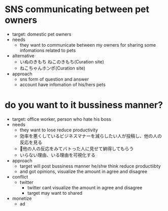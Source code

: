 # SNS communicating between pet owners
  * target: domestic pet owners 
  * needs
    * they want to communicate between my owners for sharing some infomations related to pets
  * alternative
    * いぬのきもち ねこのきもち(Curation site)
    * ねこちゃんホンポ(Curation site)
  * approach
    * sns form of question and answer
    * account have infomation of his/hers pets

# do you want to it bussiness manner?
  * target: office worker, person who hate his boss
  * needs
    * they want to lose reduce productivity
    * 効率を悪くしているビジネスマナーを減らしたい人が投稿し、他の人の反応を見る
    * 他の人の反応をみてバトった人に見せて納得してもらう
    * いらない理由、いる理由を可視化する
  * approach
    * target will post bussiness manner he/shw think reduce productiibty
    * and got opinions, visualize the amount in agree and disagree
  * conflict
    * twitter
      * twitter cant visualize the amount in agree and disagree
      * target may want to shared
  * monetize
    * ad
